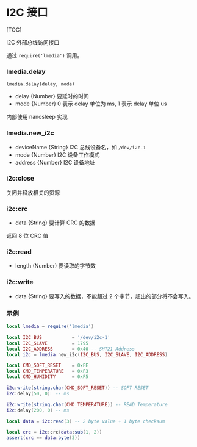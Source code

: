 # I2C 接口

[TOC]

I2C 外部总线访问接口

通过 `require('lmedia')` 调用。

### lmedia.delay

    lmedia.delay(delay, mode)

- delay {Number} 要延时的时间
- mode {Number} 0 表示 delay 单位为 ms, 1 表示 delay 单位 us

内部使用 nanosleep 实现

### lmedia.new_i2c

- deviceName {String} I2C 总线设备名，如 `/dev/i2c-1`
- mode {Number} I2C 设备工作模式
- address {Number} I2C 设备地址

### i2c:close 

关闭并释放相关的资源

### i2c:crc

- data {String} 要计算 CRC 的数据

返回 8 位 CRC 值

### i2c:read

- length (Number) 要读取的字节数

### i2c:write

- data {String} 要写入的数据，不能超过 2 个字节，超出的部分将不会写入。

### 示例

```lua
local lmedia = require('lmedia')

local I2C_BUS           = '/dev/i2c-1'
local I2C_SLAVE         = 1795
local I2C_ADDRESS       = 0x40 -- SHT21 Address
local i2c = lmedia.new_i2c(I2C_BUS, I2C_SLAVE, I2C_ADDRESS)

local CMD_SOFT_RESET    = 0xFE
local CMD_TEMPERATURE   = 0xF3
local CMD_HUMIDITY      = 0xF5

i2c:write(string.char(CMD_SOFT_RESET)) -- SOFT RESET
i2c:delay(50, 0)  -- ms

i2c:write(string.char(CMD_TEMPERATURE)) -- READ Temperature
i2c:delay(200, 0) -- ms

local data = i2c:read(3) -- 2 byte value + 1 byte checksum

local crc = i2c:crc(data:sub(1, 2))
assert(crc == data:byte(3))

```